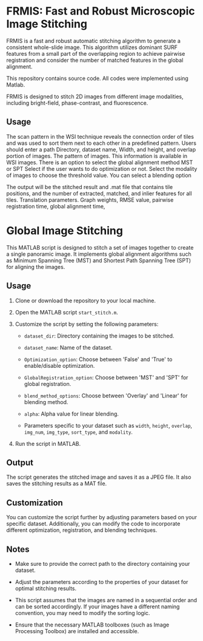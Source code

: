 # FRMIS: Fast and Robust Microscopic Image Stitching

FRMIS is a fast and robust automatic stitching algorithm to generate a consistent whole-slide image. This algorithm utilizes dominant SURF features from a small part of the overlapping region to achieve pairwise registration and consider the number of matched features in the global alignment.

This repository contains source code. All codes were implemented using Matlab.

FRMIS is designed to stitch 2D images from different image modalities, including bright-field, phase-contrast, and fluorescence. 


## Usage

The scan pattern in the WSI technique reveals the connection order of tiles and was used to sort them next to each other in a predefined pattern. 
Users should enter a path Directory, dataset name, Width, and height, and overlap portion of images.
The pattern of images. 
This information is available in WSI images.
There is an option to select the global alignment method MST or SPT
Select if the user wants to do optimization or not.
Select the modality of images to choose the threshold value. 
You can select a blending option

The output will be the stitched result and .mat file that contains tile positions, and the number of extracted,  matched, and inlier features for all tiles.
Translation parameters.
Graph weights, RMSE value, pairwise registration time, global alignment time,


# Global Image Stitching

This MATLAB script is designed to stitch a set of images together to create a single panoramic image. It implements global alignment algorithms such as Minimum Spanning Tree (MST) and Shortest Path Spanning Tree (SPT) for aligning the images.

## Usage

1. Clone or download the repository to your local machine.

2. Open the MATLAB script `start_stitch.m`.

3. Customize the script by setting the following parameters:

    - `dataset_dir`: Directory containing the images to be stitched.
    
    - `dataset_name`: Name of the dataset.
    
    - `Optimization_option`: Choose between 'False' and 'True' to enable/disable optimization.
    
    - `GlobalRegistration_option`: Choose between 'MST' and 'SPT' for global registration.
    
    - `blend_method_options`: Choose between 'Overlay' and 'Linear' for blending method.
    
    - `alpha`: Alpha value for linear blending.
    
    - Parameters specific to your dataset such as `width`, `height`, `overlap`, `img_num`, `img_type`, `sort_type`, and `modality`.

4. Run the script in MATLAB.

## Output

The script generates the stitched image and saves it as a JPEG file. It also saves the stitching results as a MAT file.

## Customization

You can customize the script further by adjusting parameters based on your specific dataset. Additionally, you can modify the code to incorporate different optimization, registration, and blending techniques.

## Notes

- Make sure to provide the correct path to the directory containing your dataset.

- Adjust the parameters according to the properties of your dataset for optimal stitching results.

- This script assumes that the images are named in a sequential order and can be sorted accordingly. If your images have a different naming convention, you may need to modify the sorting logic.

- Ensure that the necessary MATLAB toolboxes (such as Image Processing Toolbox) are installed and accessible.


